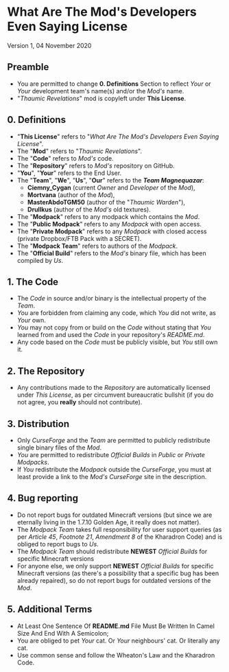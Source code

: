 # What Are The Mod's Developers Even Saying License
  Version 1, 04 November 2020

## Preamble
 * You are permitted to change **0. Definitions** Section to reflect _Your_ or _Your_ development team's name(s) and/or the _Mod's_ name.
 * "_Thaumic Revelations_" mod is copyleft under **This License**.

## 0. Definitions
* "**This License**" refers to "_What Are The Mod's Developers Even Saying License_".
* The "**Mod**" refers to "_Thaumic Revelations_".
* The "**Code**" refers to _Mod's_ code.
* The "**Repository**" refers to _Mod's_ repository on GitHub.
* "**You**", "**Your**" refers to the End User.
* The "**Team**", "**We**", "**Us**", "**Our**" refers to the **_Team Magnequazar_**:
  * **Ciemny_Cygan** (current _Owner_ and _Developer_ of the _Mod_),
  * **Mortvana** (author of the _Mod_),
  * **MasterAbdoTGM50** (author of the "_Thaumic Warden_"),
  * **Drullkus** (author of the _Mod's_ old textures).
* The "**Modpack**" refers to any modpack which contains the _Mod_.
* The "**Public Modpack**" refers to any _Modpack_ with open access.
* The "**Private Modpack**" refers to any _Modpack_ with closed access (private Dropbox/FTB Pack with a SECRET).
* The "**Modpack Team**" refers to authors of the _Modpack_.
* The "**Official Build**" refers to the _Mod's_ binary file, which has been compiled by _Us_.

## 1. The Code
* The _Code_ in source and/or binary is the intellectual property of the _Team_.
* _You_ are forbidden from claiming any code, which _You_ did not write, as _Your_ own.
* _You_ may not copy from or build on the _Code_ without stating that _You_ learned from and used the _Code_ 
  in your repository's _README.md_.
* Any code based on the _Code_ must be publicly visible, but _You_ still own it.

## 2. The Repository
* Any contributions made to the _Repository_ are automatically licensed under _This License_,
  as per circumvent bureaucratic bullshit (if you do not agree, you **really** should not contribute).

## 3. Distribution
* Only _CurseForge_ and the _Team_ are permitted to publicly redistribute single binary files of the _Mod_.
* _You_ are permitted to redistribute _Official Builds_ in _Public_ or _Private Modpacks_.
* If _You_ redistribute the _Modpack_ outside the _CurseForge_, you must at least provide 
  a link to the _Mod's_ _CurseForge_ site in the description.

## 4. Bug reporting 
* Do not report bugs for outdated Minecraft versions 
  (but since we are eternally living in the 1.7.10 Golden Age, it really does not matter).
* The _Modpack Team_ takes full responsibility for user support queries
  (as per _Article 45_, _Footnote 21_, _Amendment 8_ of the Kharadron Code)
  and is obliged to report bugs to _Us_.
* The _Modpack Team_ should redistribute **NEWEST** _Official Builds_ for specific Minecraft versions
* For anyone else, we only support **NEWEST** _Official Builds_ for specific Minecraft versions
  (as there's a possibility that a specific bug has been already repaired),
  so do not report bugs for outdated versions of the _Mod_.

## 5. Additional Terms
* At Least One Sentence Of **README.md** File Must Be Written In Camel Size And End With A Semicolon;
* You are obliged to pet _Your_ cat. Or _Your_ neighbours' cat. Or literally any cat.
* Use common sense and follow the Wheaton's Law and the Kharadron Code.
